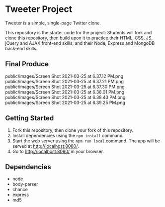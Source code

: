 # Tweeter Project

Tweeter is a simple, single-page Twitter clone.

This repository is the starter code for the project: Students will fork and clone this repository, then build upon it to practice their HTML, CSS, JS, jQuery and AJAX front-end skills, and their Node, Express and MongoDB back-end skills.

## Final Produce
public/images/Screen Shot 2021-03-25 at 6.37.12 PM.png
public/images/Screen Shot 2021-03-25 at 6.37.21 PM.png
public/images/Screen Shot 2021-03-25 at 6.37.30 PM.png
public/images/Screen Shot 2021-03-25 at 6.38.01 PM.png
public/images/Screen Shot 2021-03-25 at 6.38.43 PM.png
public/images/Screen Shot 2021-03-25 at 6.39.25 PM.png
## Getting Started

1. Fork this repository, then clone your fork of this repository.
2. Install dependencies using the `npm install` command.
3. Start the web server using the `npm run local` command. The app will be served at <http://localhost:8080/>.
4. Go to <http://localhost:8080/> in your browser.

## Dependencies

* node
* body-parser
* chance
* express
* md5
